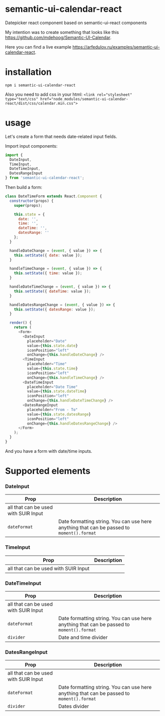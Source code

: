 # semantic-ui-calendar-react
Datepicker react component based on semantic-ui-react components

My intention was to create something that looks like this https://github.com/mdehoog/Semantic-UI-Calendar.

Here you can find a live example https://arfedulov.ru/examples/semantic-ui-calendar-react.

# installation
``npm i semantic-ui-calendar-react``

Also you need to add css in your html:
``<link rel="stylesheet" type="text/css" href="node_modules/semantic-ui-calendar-react/dist/css/calendar.min.css">``

# usage
Let's create a form that needs date-related input fields.

Import input components:
```javascript
import {
  DateInput,
  TimeInput,
  DateTimeInput,
  DatesRangeInput
} from 'semantic-ui-calendar-react';
```
Then build a form:
```javascript
class DateTimeForm extends React.Component {
  constructor(props) {
    super(props);

    this.state = {
      date: '',
      time: '',
      dateTime: '',
      datesRange: ''
    };
  }

  handleDateChange = (event, { value }) => {
    this.setState({ date: value });
  }

  handleTimeChange = (event, { value }) => {
    this.setState({ time: value });
  }

  handleDateTimeChange = (event, { value }) => {
    this.setState({ dateTime: value });
  }

  handleDatesRangeChange = (event, { value }) => {
    this.setState({ datesRange: value });
  }

  render() {
    return (
      <Form>
        <DateInput
          placeholder="Date"
          value={this.state.date}
          iconPosition="left"
          onChange={this.handleDateChange} />
        <TimeInput
          placeholder="Time"
          value={this.state.time}
          iconPosition="left"
          onChange={this.handleTimeChange} />
        <DateTimeInput
          placeholder="Date Time"
          value={this.state.dateTime}
          iconPosition="left"
          onChange={this.handleDateTimeChange} />
        <DatesRangeInput
          placeholder="From - To"
          value={this.state.datesRange}
          iconPosition="left"
          onChange={this.handleDatesRangeChange} />
      </Form>
    );
  }
}
```
And you have a form with date/time inputs.

# Supported elements

### DateInput

| Prop | Description |
| -----| ------------|
| all that can be used with SUIR Input | |
| ``dateFormat``| Date formatting string. You can use here anything that can be passed to ``moment().format``|

### TimeInput

| Prop | Description |
| -----| ------------|
| all that can be used with SUIR Input | |

### DateTimeInput

| Prop | Description |
| -----| ------------|
| all that can be used with SUIR Input | |
| ``dateFormat``| Date formatting string. You can use here anything that can be passed to ``moment().format``|
| ``divider`` | Date and time divider |

### DatesRangeInput

| Prop | Description |
| -----| ------------|
| all that can be used with SUIR Input | |
| ``dateFormat``| Date formatting string. You can use here anything that can be passed to ``moment().format``|
| ``divider`` | Dates divider |